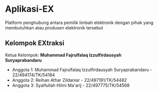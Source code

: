 # Aplikasi-EX
Platform penghubung antara pemilik limbah elektronik dengan pihak yang membutuhkan atau produsen elektronik tersebut

## Kelompok EXtraksi
Ketua Kelompok: **Muhammad Fajrulfalaq Izzulfirdausyah Suryaprabandaru**
- Anggota 1: Muhammad Fajrulfalaq Izzulfirdausyah Suryaprabandaru - 22/494174/TK/54184
- Anggota 2: Reihan Athar Zildaniar - 22/497191/TK/54482
- Anggota 3: Syaifullah Hilmi Ma'arij - 22/497775/TK/54568
